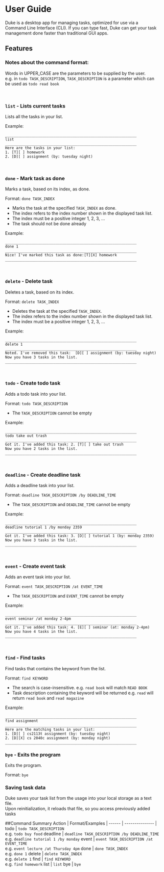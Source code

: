 # User Guide

Duke is a desktop app for managing tasks, optimized for use via a Command Line Interface (CLI).
If you can type fast, Duke can get your task management done faster than traditional GUI apps.

## Features

### Notes about the command format:
Words in UPPER_CASE are the parameters to be supplied by the user. <br />
e.g. in `todo TASK_DESCRIPTION`, `TASK_DESCRIPTION` is a parameter which can be used as `todo read book`

<br />

### `list` - Lists current tasks
Lists all the tasks in your list.

Example:

```
____________________________________________________________
list
____________________________________________________________
Here are the tasks in your list:
1. [T][ ] homework
2. [D][ ] assignment (by: tuesday night)
```
<br />

### `done` - Mark task as done
Marks a task, based on its index, as done.

Format: `done TASK_INDEX`
* Marks the task at the specified `TASK_INDEX` as done.<br />
* The index refers to the index number shown in the displayed task list.<br />
* The index must be a positive integer 1, 2, 3, ...<br />
* The task should not be done already

Example:

```
____________________________________________________________
done 1
____________________________________________________________
Nice! I've marked this task as done:[T][X] homework
____________________________________________________________
```
<br />

### `delete` - Delete task
Deletes a task, based on its index.

Format: `delete TASK_INDEX`<br />
* Deletes the task at the specified `TASK_INDEX`.<br />
* The index refers to the index number shown in the displayed task list.<br />
* The index must be a positive integer 1, 2, 3, ...<br />

Example:
```
____________________________________________________________
delete 1
____________________________________________________________
Noted. I've removed this task:  [D][ ] assignment (by: tuesday night)
Now you have 3 tasks in the list.
____________________________________________________________
```
<br />

### `todo` - Create todo task
Adds a todo task into your list.

Format: `todo TASK_DESCRIPTION`
* The `TASK_DESCRIPTION` cannot be empty

Example:
```
____________________________________________________________
todo take out trash
____________________________________________________________
Got it. I've added this task: 2. [T][ ] take out trash
Now you have 2 tasks in the list.
____________________________________________________________
```
<br />

### `deadline` - Create deadline task
Adds a deadline task into your list.

Format: `deadline TASK_DESCRIPTION /by DEADLINE_TIME`
* The `TASK_DESCRIPTION` and `DEADLINE_TIME` cannot be empty

Example:
```
____________________________________________________________
deadline tutorial 1 /by monday 2359
____________________________________________________________
Got it. I've added this task: 3. [D][ ] tutorial 1 (by: monday 2359)
Now you have 3 tasks in the list.
____________________________________________________________
```
<br />

### `event` - Create event task
Adds an event task into your list.

Format: `event TASK_DESCRIPTION /at EVENT_TIME`
* The `TASK_DESCRIPTION` and `EVENT_TIME` cannot be empty

Example:
```
____________________________________________________________
event seminar /at monday 2-4pm
____________________________________________________________
Got it. I've added this task: 4. [E][ ] seminar (at: monday 2-4pm)
Now you have 4 tasks in the list.
____________________________________________________________
```
<br />

### `find` - Find tasks
Find tasks that contains the keyword from the list.

Format: `find KEYWORD`
* The search is case-insensitive. e.g. `read book` will match `READ BOOK`
* Task description containing the keyword will be returned 
e.g. `read` will return `read book` and `read magazine`

Example:
```
____________________________________________________________
find assignment
____________________________________________________________
Here are the matching tasks in your list:
1. [D][ ] cs2113t assignment (by: tuesday night)
2. [D][X] cs 2040c assignment (by: monday night)
____________________________________________________________
```

### `bye` - Exits the program
Exits the program.

Format: `bye`

### Saving task data
Duke saves your task list from the usage into your local storage as a text file.<br />
Upon reinitialization, it reloads that file, so you access previously added tasks

##Command Summary
Action | Format/Examples |
------ | --------------- |
todo | `todo TASK_DESCRIPTION` <br /> e.g. `todo buy food`
deadline | `deadline TASK_DESCRIPTION /by DEADLINE_TIME`<br /> e.g. `deadline tutorial 1 /by monday`
event | `event TASK_DESCRIPTION /at EVENT_TIME` <br /> e.g. `event lecture /at Thursday 4pm`
done | `done TASK_INDEX` <br /> e.g. `done 1`
delete | `delete TASK_INDEX` <br /> e.g. `delete 1`
find | `find KEYWORD` <br /> e.g. `find homework`
list | `list`
bye | `bye`